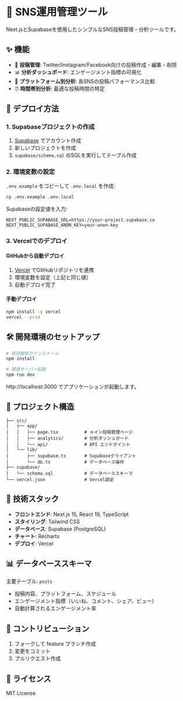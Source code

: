 # 📝 SNS運用管理ツール

Next.jsとSupabaseを使用したシンプルなSNS投稿管理・分析ツールです。

## ✨ 機能

- 📝 **投稿管理**: Twitter/Instagram/Facebook向けの投稿作成・編集・削除
- 📊 **分析ダッシュボード**: エンゲージメント指標の可視化
- 🎯 **プラットフォーム別分析**: 各SNSの投稿パフォーマンス比較
- ⏰ **時間帯別分析**: 最適な投稿時間の特定

## 🚀 デプロイ方法

### 1. Supabaseプロジェクトの作成

1. [Supabase](https://app.supabase.com) でアカウント作成
2. 新しいプロジェクトを作成
3. `supabase/schema.sql` のSQLを実行してテーブル作成

### 2. 環境変数の設定

`.env.example` をコピーして `.env.local` を作成:

```bash
cp .env.example .env.local
```

Supabaseの設定値を入力:
```env
NEXT_PUBLIC_SUPABASE_URL=https://your-project.supabase.co
NEXT_PUBLIC_SUPABASE_ANON_KEY=your-anon-key
```

### 3. Vercelでのデプロイ

#### GitHubから自動デプロイ
1. [Vercel](https://vercel.com) でGitHubリポジトリを連携
2. 環境変数を設定（上記と同じ値）
3. 自動デプロイ完了

#### 手動デプロイ
```bash
npm install -g vercel
vercel --prod
```

## 🛠️ 開発環境のセットアップ

```bash
# 依存関係のインストール
npm install

# 開発サーバー起動
npm run dev
```

http://localhost:3000 でアプリケーションが起動します。

## 📁 プロジェクト構造

```
├── src/
│   ├── app/
│   │   ├── page.tsx          # メイン投稿管理ページ
│   │   ├── analytics/        # 分析ダッシュボード
│   │   └── api/              # API エンドポイント
│   └── lib/
│       ├── supabase.ts       # Supabaseクライアント
│       └── db.ts             # データベース操作
├── supabase/
│   └── schema.sql            # データベーススキーマ
└── vercel.json               # Vercel設定
```

## 🔧 技術スタック

- **フロントエンド**: Next.js 15, React 19, TypeScript
- **スタイリング**: Tailwind CSS
- **データベース**: Supabase (PostgreSQL)
- **チャート**: Recharts
- **デプロイ**: Vercel

## 📊 データベーススキーマ

主要テーブル: `posts`
- 投稿内容、プラットフォーム、スケジュール
- エンゲージメント指標（いいね、コメント、シェア、ビュー）
- 自動計算されるエンゲージメント率

## 🤝 コントリビューション

1. フォークして feature ブランチ作成
2. 変更をコミット
3. プルリクエスト作成

## 📄 ライセンス

MIT License
